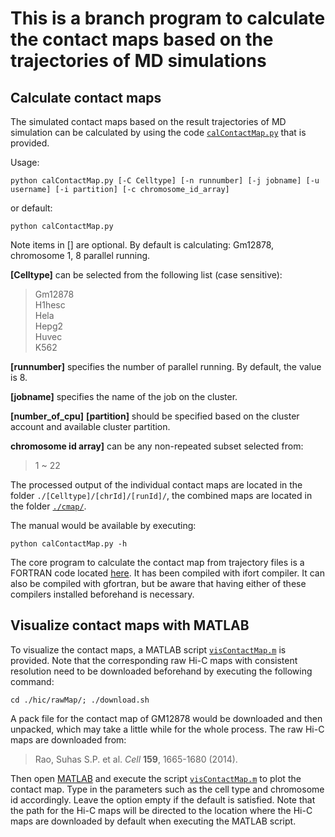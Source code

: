 # This is a branch program to calculate the contact maps based on the trajectories of MD simulations

## Calculate contact maps

The simulated contact maps based on the result trajectories of MD simulation can be calculated by using the code [`calContactMap.py`](./calContactMap.py) that is provided.  

Usage:
```
python calContactMap.py [-C Celltype] [-n runnumber] [-j jobname] [-u username] [-i partition] [-c chromosome_id_array]
```
or default:
```
python calContactMap.py
```
Note items in [] are optional. By default is calculating: Gm12878, chromosome 1, 8 parallel running. 

**[Celltype]** can be selected from the following list (case sensitive):
>Gm12878  
>H1hesc  
>Hela  
>Hepg2  
>Huvec  
>K562

**[runnumber]** specifies the number of parallel running. By default, the value is 8. 

**[jobname]** specifies the name of the job on the cluster.  

**[number_of_cpu]** **[partition]** should be specified based on the cluster account and available cluster partition.  

**chromosome id array]** can be any non-repeated subset selected from:
>1 ~ 22

The processed output of the individual contact maps are located in the folder `./[Celltype]/[chrId]/[runId]/`, the combined maps are located in the folder [`./cmap/`](./cmap/).  

The manual would be available by executing:  
```
python calContactMap.py -h
```

The core program to calculate the contact map from trajectory files is a FORTRAN code located [here](../../src/cmap/FORTRAN/). It has been compiled with ifort compiler. It can also be compiled with gfortran, but be aware that having either of these compilers installed beforehand is necessary. 

## Visualize contact maps with MATLAB

To visualize the contact maps, a MATLAB script [`visContactMap.m`](./visContactMap.m) is provided. Note that the corresponding raw Hi-C maps with consistent resolution need to be downloaded beforehand by executing the following command:

```
cd ./hic/rawMap/; ./download.sh
```

A pack file for the contact map of GM12878 would be downloaded and then unpacked, which may take a little while for the whole process. The raw Hi-C maps are downloaded from:  

> Rao, Suhas S.P. et al. *Cell* **159**, 1665-1680 (2014).

Then open [MATLAB](https://www.mathworks.com/products/matlab.html) and execute the script [`visContactMap.m`](./visContactMap.m) to plot the contact map. Type in the parameters such as the cell type and chromosome id accordingly. Leave the option empty if the default is satisfied. Note that the path for the Hi-C maps will be directed to the location where the Hi-C maps are downloaded by default when executing the MATLAB script. 


